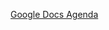 [Google Docs Agenda](https://docs.google.com/document/d/1Ir9YU1i-2g1YYphFmcKSWbufvA-YbVtvHWNPuxBKUt8/edit?usp=sharing)

